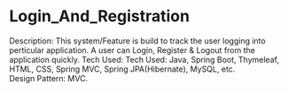 # Login_And_Registration
Description: This system/Feature is build to track the user logging into perticular application. A user can Login, Register & Logout from the application quickly.
Tech Used: Tech Used: Java, Spring Boot, Thymeleaf, HTML, CSS, Spring MVC, Spring JPA(Hibernate), MySQL, etc.      
Design Pattern: MVC.
